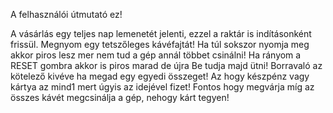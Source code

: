 A felhasználói útmutató ez!

A vásárlás egy teljes nap lemenetét jelenti, ezzel a raktár is indításonként frissül.
Megnyom egy tetszőleges kávéfajtát!
Ha túl sokszor nyomja meg akkor piros lesz mer nem tud a gép annál többet csinálni!
Ha rányom a RESET gombra akkor is piros marad de újra Be tudja majd ütni!
Borravaló az kötelező kivéve ha megad egy egyedi összeget!
Az hogy készpénz vagy kártya az mind1 mert úgyis az idejével fizet!
Fontos hogy megvárja míg az összes kávét megcsinálja a gép, nehogy kárt tegyen!
